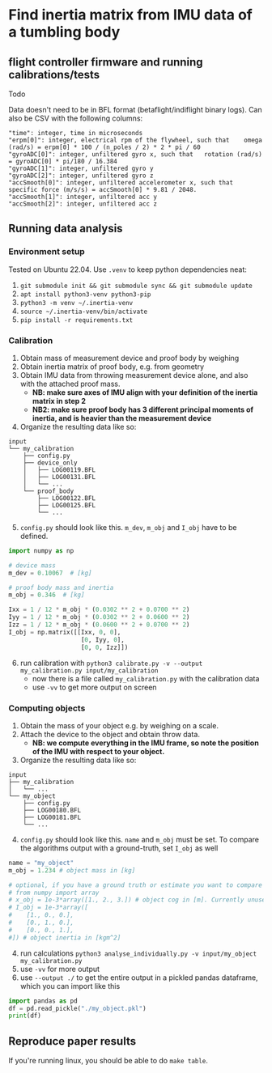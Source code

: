 # Find inertia matrix from IMU data of a tumbling body

## flight controller firmware and running calibrations/tests

Todo

Data doesn't need to be in BFL format (betaflight/indiflight binary logs). Can also be CSV with the following columns:
```
"time": integer, time in microseconds
"erpm[0]": integer, electrical rpm of the flywheel, such that    omega (rad/s) = erpm[0] * 100 / (n_poles / 2) * 2 * pi / 60
"gyroADC[0]": integer, unfiltered gyro x, such that   rotation (rad/s) = gyroADC[0] * pi/180 / 16.384
"gyroADC[1]": integer, unfiltered gyro y
"gyroADC[2]": integer, unfiltered gyro z
"accSmooth[0]": integer, unfiltered accelerometer x, such that   specific force (m/s/s) = accSmooth[0] * 9.81 / 2048.
"accSmooth[1]": integer, unfiltered acc y
"accSmooth[2]": integer, unfiltered acc z
```


## Running data analysis

### Environment setup

Tested on Ubuntu 22.04. Use `.venv` to keep python dependencies neat:
1. `git submodule init && git submodule sync && git submodule update`
2. `apt install python3-venv python3-pip`
3. `python3 -m venv ~/.inertia-venv`
4. `source ~/.inertia-venv/bin/activate`
5. `pip install -r requirements.txt`


### Calibration

1. Obtain mass of measurement device and proof body by weighing
2. Obtain inertia matrix of proof body, e.g. from geometry
3. Obtain IMU data from throwing measurement device alone, and also with the attached proof mass.
    - **NB: make sure axes of IMU align with your definition of the inertia matrix in step 2**
    - **NB2: make sure proof body has 3 different principal moments of inertia, and is heavier than the measurement device**
4. Organize the resulting data like so:
```
input
└── my_calibration
    ├── config.py
    ├── device_only
    │   ├── LOG00119.BFL
    │   ├── LOG00131.BFL
    │   └── ...
    └── proof_body
        ├── LOG00122.BFL
        ├── LOG00125.BFL
        └── ...
```
5. `config.py` should look like this. `m_dev`, `m_obj` and `I_obj` have to be defined.
```python
import numpy as np

# device mass
m_dev = 0.10067  # [kg]

# proof body mass and inertia
m_obj = 0.346  # [kg]

Ixx = 1 / 12 * m_obj * (0.0302 ** 2 + 0.0700 ** 2)
Iyy = 1 / 12 * m_obj * (0.0302 ** 2 + 0.0600 ** 2)
Izz = 1 / 12 * m_obj * (0.0600 ** 2 + 0.0700 ** 2)
I_obj = np.matrix([[Ixx, 0, 0],
                    [0, Iyy, 0],
                    [0, 0, Izz]])
```
6. run calibration with `python3 calibrate.py -v --output my_calibration.py input/my_calibration`
   - now there is a file called `my_calibration.py` with the calibration data
   - use `-vv` to get more output on screen


### Computing objects

1. Obtain the mass of your object e.g. by weighing on a scale.
2. Attach the device to the object and obtain throw data.
   - **NB: we compute everything in the IMU frame, so note the position of the IMU with respect to your object.**
3. Organize the resulting data like so:
```
input
├── my_calibration
│   └── ...
└── my_object
    ├── config.py
    ├── LOG00180.BFL
    ├── LOG00181.BFL
    └── ...
```
4. `config.py` should look like this. `name` and `m_obj` must be set. To compare the algorithms output with a ground-truth, set `I_obj` as well
```python
name = "my_object"
m_obj = 1.234 # object mass in [kg]

# optional, if you have a ground truth or estimate you want to compare with:
# from numpy import array
# x_obj = 1e-3*array([1., 2., 3.]) # object cog in [m]. Currently unused
# I_obj = 1e-3*array([
#    [1., 0., 0.],
#    [0., 1., 0.],
#    [0., 0., 1.],
#]) # object inertia in [kgm^2]
```
4. run calculations `python3 analyse_individually.py -v input/my_object my_calibration.py`
5. use `-vv` for more output
6. use `--output ./` to get the entire output in a pickled pandas dataframe, which you can import like this
```python
import pandas as pd
df = pd.read_pickle("./my_object.pkl")
print(df)
```

## Reproduce paper results

If you're running linux, you should be able to do `make table`.